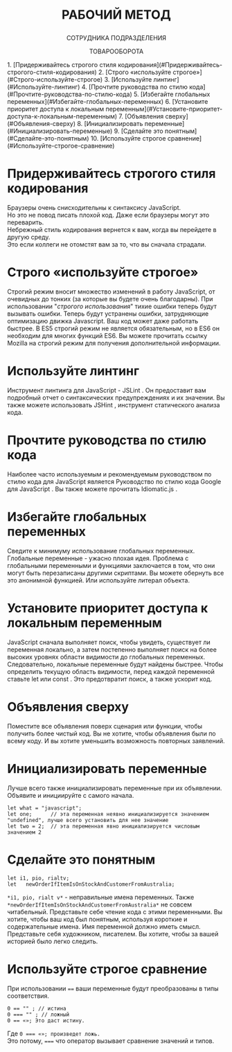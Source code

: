 # <p align="center"> РАБОЧИЙ МЕТОД </p>  

<p align="center"> СОТРУДНИКА ПОДРАЗДЕЛЕНИЯ </p>

<p align="center"> ТОВАРООБОРОТА </p>
1. [Придерживайтесь строгого стиля кодирования](#Придерживайтесь-строгого-стиля-кодирования)
2. [Строго «используйте строгое»](#Строго-используйте-строгое)
3. [Используйте линтинг](#Используйте-линтинг)
4. [Прочтите руководства по стилю кода](#Прочтите-руководства-по-стилю-кода)
5. [Избегайте глобальных переменных](#Избегайте-глобальных-переменных)
6. [Установите приоритет доступа к локальным переменным](#Установите-приоритет-доступа-к-локальным-переменным)
7. [Объявления сверху](#Объявления-сверху)
8. [Инициализировать переменные](#Инициализировать-переменные)
9. [Сделайте это понятным](#Сделайте-это-понятным)
10. [Используйте строгое сравнение](#Используйте-строгое-сравнение)









# Придерживайтесь строгого стиля кодирования
Браузеры очень снисходительны к синтаксису JavaScript.<br />
Но это не повод писать плохой код. Даже если браузеры могут это переварить.<br />
Небрежный стиль кодирования вернется к вам, когда вы перейдете в другую среду.<br />
Это если коллеги не отомстят вам за то, что вы сначала страдали.

# Строго «используйте строгое»
Строгий режим вносит множество изменений в работу JavaScript, от очевидных до тонких (за которые вы будете очень благодарны).
При использовании "_строгого использования_" тихие ошибки теперь будут вызывать ошибки. Теперь будут устранены ошибки, затрудняющие 
оптимизацию движка Javascript. Ваш код может даже работать быстрее.
В ES5 строгий режим не является обязательным, но в ES6 он необходим для многих функций ES6.
Вы можете прочитать ссылку Mozilla на строгий режим для получения дополнительной информации.
# Используйте линтинг
Инструмент линтинга для JavaScript - JSLint . Он предоставит вам подробный отчет 
о синтаксических предупреждениях и их значении. 
Вы также можете использовать JSHint , инструмент статического анализа кода.

# Прочтите руководства по стилю кода
Наиболее часто используемым и рекомендуемым руководством по стилю кода для JavaScript является Руководство по стилю кода Google для 
JavaScript . Вы также можете прочитать Idiomatic.js .
# Избегайте глобальных переменных
Сведите к минимуму использование глобальных переменных. Глобальные переменные - ужасно плохая идея.
Проблема с глобальными переменными и функциями заключается в том, что они могут быть перезаписаны другими скриптами.
Вы можете обернуть все это анонимной функцией. Или используйте литерал объекта.
# Установите приоритет доступа к локальным переменным
JavaScript сначала выполняет поиск, чтобы увидеть, существует ли переменная локально, а затем постепенно выполняет поиск на более 
высоких уровнях области видимости до глобальных переменных. Следовательно, локальные переменные будут найдены быстрее.
Чтобы определить текущую область видимости, перед каждой переменной ставьте let или const . Это предотвратит поиск, а также ускорит код.
# Объявления сверху
Поместите все объявления поверх сценария или функции, чтобы получить более чистый код. Вы не хотите, чтобы объявления были по всему коду. 
И вы хотите уменьшить возможность повторных заявлений.
# Инициализировать переменные
Лучше всего также инициализировать переменные при их объявлении. Объявите и инициируйте с самого начала.
```
let what = "javascript"; 
let one;      // эта переменная неявно инициализируется значением "undefined", лучше всего установить для нее значение
let two = 2;  // эта переменная явно инициализируется числовым значением 2

```
# Сделайте это понятным
```
let i1, pio, rialtv; 
let   newOrderIfItemIsOnStockAndCustomerFromAustralia;
```
`*i1, pio, rialt v*` - неправильные имена переменных. 
Также `*newOrderIfItemIsOnStockAndCustomerFromAustralia*` не совсем читабельный. 
Представьте себе чтение кода с этими переменными. Вы хотите, чтобы ваш код был понятным, используя короткие и содержательные имена. 
Имя переменной должно иметь смысл.
Представьте себя художником, писателем. Вы хотите, чтобы за вашей историей было легко следить.

# Используйте строгое сравнение

При использовании `==` ваши переменные будут преобразованы в типы соответствия.
```
0 == "" ; // истина 
0 === "" ; // ложный
0 == «»; Это даст истину.
```

Где `0 === «»; произведет ложь.`<br />
Это потому, `===` что оператор вызывает сравнение значений и типов.
